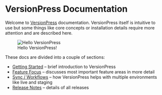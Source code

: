 # VersionPress Documentation #

Welcome to [VersionPress](https://versionpress.net/) documentation. VersionPress itself is intuitive to use but some things like core concepts or installation details require more attention and are described here.

<figure style="width: 90%;">
  <img src="https://cloud.githubusercontent.com/assets/101152/26038360/1f325f26-3907-11e7-9993-0e25ff3299d7.png" alt="Hello VersionPress" />
  <figcaption>Hello VersionPress!</figcaption>
</figure>

These docs are divided into a couple of sections:

* [Getting Started](./en/user/getting-started) – brief introduction to VersionPress
* [Feature Focus](./en/user/feature-focus) – discusses most important feature areas in more detail
* [Sync / Workflows](./en/user/sync) – how VersionPress helps with multiple environments like live and staging
* [Release Notes](./en/release-notes) – details of all releases
